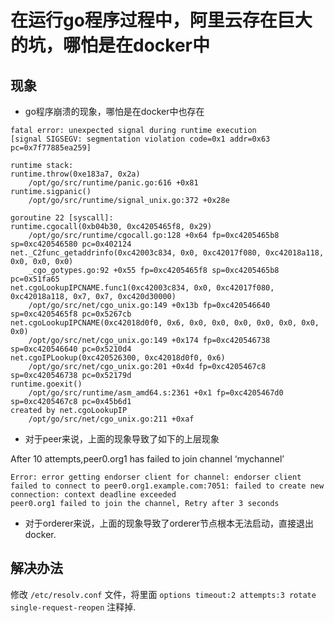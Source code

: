 # 在运行go程序过程中，阿里云存在巨大的坑，哪怕是在docker中

## 现象

* go程序崩溃的现象，哪怕是在docker中也存在

```text
fatal error: unexpected signal during runtime execution
[signal SIGSEGV: segmentation violation code=0x1 addr=0x63 pc=0x7f77885ea259]

runtime stack:
runtime.throw(0xe183a7, 0x2a)
    /opt/go/src/runtime/panic.go:616 +0x81
runtime.sigpanic()
    /opt/go/src/runtime/signal_unix.go:372 +0x28e

goroutine 22 [syscall]:
runtime.cgocall(0xb04b30, 0xc4205465f8, 0x29)
    /opt/go/src/runtime/cgocall.go:128 +0x64 fp=0xc4205465b8 sp=0xc420546580 pc=0x402124
net._C2func_getaddrinfo(0xc42003c834, 0x0, 0xc42017f080, 0xc42018a118, 0x0, 0x0, 0x0)
    _cgo_gotypes.go:92 +0x55 fp=0xc4205465f8 sp=0xc4205465b8 pc=0x51fa65
net.cgoLookupIPCNAME.func1(0xc42003c834, 0x0, 0xc42017f080, 0xc42018a118, 0x7, 0x7, 0xc420d30000)
    /opt/go/src/net/cgo_unix.go:149 +0x13b fp=0xc420546640 sp=0xc4205465f8 pc=0x5267cb
net.cgoLookupIPCNAME(0xc42018d0f0, 0x6, 0x0, 0x0, 0x0, 0x0, 0x0, 0x0, 0x0)
    /opt/go/src/net/cgo_unix.go:149 +0x174 fp=0xc420546738 sp=0xc420546640 pc=0x5210d4
net.cgoIPLookup(0xc420526300, 0xc42018d0f0, 0x6)
    /opt/go/src/net/cgo_unix.go:201 +0x4d fp=0xc4205467c8 sp=0xc420546738 pc=0x52179d
runtime.goexit()
    /opt/go/src/runtime/asm_amd64.s:2361 +0x1 fp=0xc4205467d0 sp=0xc4205467c8 pc=0x45b6d1
created by net.cgoLookupIP
    /opt/go/src/net/cgo_unix.go:211 +0xaf
```

* 对于peer来说，上面的现象导致了如下的上层现象

After 10 attempts,peer0.org1 has failed to join channel ‘mychannel’

    Error: error getting endorser client for channel: endorser client failed to connect to peer0.org1.example.com:7051: failed to create new connection: context deadline exceeded
    peer0.org1 failed to join the channel, Retry after 3 seconds

* 对于orderer来说，上面的现象导致了orderer节点根本无法启动，直接退出docker.

## 解决办法

修改 `/etc/resolv.conf` 文件，将里面 `options timeout:2 attempts:3 rotate single-request-reopen` 注释掉.